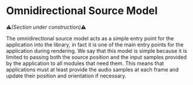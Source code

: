 # Omnidirectional Source Model
:warning:*(Section under construction)*:warning:

The omnidirectional source model acts as a simple entry point for the application into the library, in fact it is one of the main entry points for the application during rendering. We say that this model is simple because it is limited to passing both the source position and the input samples provided by the application to all modules that need them. This means that applications must at least provide the audio samples at each frame and update their position and orientation if necessary.



